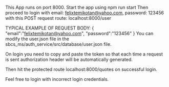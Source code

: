 This App runs on port 8000.
Start the app using npm run start 
Then proceed to login with email: felixtemikotan@yahoo.com,
password: 123456 with this POST request route: localhost:8000/user


TYPICAL EXAMPLE OF REQUEST BODY: {
    "email":"felixtemikotan@yahoo.com",
    "password":"123456" 
}
You can modify the user.json file in the sbcs_ms/auth_service/src/database/user.json file.


On login you need to copy and paste the token so that each time a request is sent authorization header will be automatically generated.


Then hit the protected route localhost:8000/quotes on successful login.

Feel free to login with incorrect login credentials.